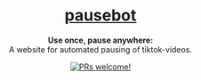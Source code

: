 <h1 align="center">
  <a href="http://enigmatic-bastion-17314.herokuapp.com/">
    pausebot
  </a>
</h1>

<p align="center">
  <strong>Use once, pause anywhere:</strong><br>
  A website for automated pausing of tiktok-videos.
</p>

<p align="center">
<a href="https://github.com/emergenz/pausebot/CONTRIBUTING.md">
    <img src="https://img.shields.io/badge/PRs-welcome-brightgreen.svg" alt="PRs welcome!" />
</a>
</p>


